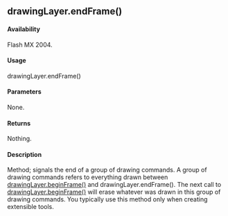 ## drawingLayer.endFrame()

#### Availability

Flash MX 2004.

#### Usage

drawingLayer.endFrame()

#### Parameters

None.

#### Returns

Nothing.

#### Description

Method; signals the end of a group of drawing commands. A group of drawing commands refers to everything drawn between [drawingLayer.beginFrame()](#_bookmark348) and drawingLayer.endFrame(). The next call to [drawingLayer.beginFrame()](#_bookmark348) will erase whatever was drawn in this group of drawing commands. You typically use this method only when creating extensible tools.
